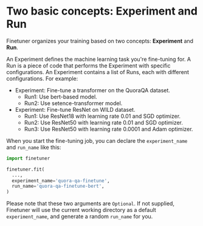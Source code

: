 # Two basic concepts: Experiment and Run

Finetuner organizes your training based on two concepts: **Experiment** and **Run**.

An Experiment defines the machine learning task you're fine-tuning for.
A Run is a piece of code that performs the Experiment with specific configurations.
An Experiment contains a list of Runs,
each with different configurations.
For example:

+ Experiment: Fine-tune a transformer on the QuoraQA dataset.
  - Run1: Use bert-based model.
  - Run2: Use setence-transformer model.
+ Experiment: Fine-tune ResNet on WILD dataset.
  - Run1: Use ResNet18 with learning rate 0.01 and SGD optimizer.
  - Run2: Use ResNet50 with learning rate 0.01 and SGD optimizer.
  - Run3: Use ResNet50 with learning rate 0.0001 and Adam optimizer.

When you start the fine-tuning job, you can declare the `experiment_name` and `run_name` like this:

```python
import finetuner

finetuner.fit(
  ...,
  experiment_name='quora-qa-finetune',
  run_name='quora-qa-finetune-bert',
)
```

Please note that these two arguments are `Optional`.
If not supplied,
Finetuner will use the current working directory as a default `experiment_name`,
and generate a random `run_name` for you.